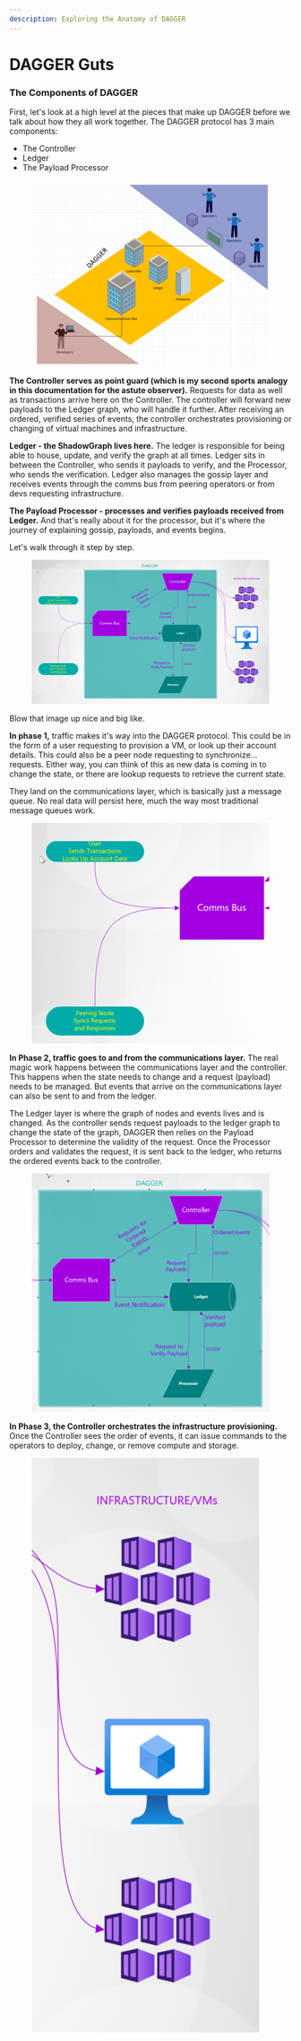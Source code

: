 ```yaml
---
description: Exploring the Anatomy of DAGGER
---
```


# DAGGER Guts

### The Components of DAGGER

First, let's look at a high level at the pieces that make up DAGGER before we talk about how they all work together. The DAGGER protocol has 3 main components:

* The Controller
* Ledger
* The Payload Processor

<figure><img src="../.gitbook/assets/image (9).png" alt=""><figcaption></figcaption></figure>

**The Controller serves as point guard (which is my second sports analogy in this documentation for the astute observer).** Requests for data as well as transactions arrive here on the Controller. The controller will forward new payloads to the Ledger graph, who will handle it further. After receiving an ordered, verified series of events, the controller orchestrates provisioning or changing of virtual machines and infrastructure.

**Ledger - the ShadowGraph lives here.** The ledger is responsible for being able to house, update, and verify the graph at all times. Ledger sits in between the Controller, who sends it payloads to verify, and the Processor, who sends the verification. Ledger also manages the gossip layer and receives events through the comms bus from peering operators or from devs requesting infrastructure.

**The Payload Processor - processes and verifies payloads received from Ledger.** And that's really about it for the processor, but it's where the journey of explaining gossip, payloads, and events begins.

Let's walk through it step by step.

<figure><img src="../.gitbook/assets/image (19).png" alt=""><figcaption></figcaption></figure>

Blow that image up nice and big like.&#x20;

**In phase 1,** traffic makes it's way into the DAGGER protocol. This could be in the form of a user requesting to provision a VM, or look up their account details. This could also be a peer node requesting to synchronize... requests. Either way, you can think of this as new data is coming in to change the state, or there are lookup requests to retrieve the current state.

They land on the communications layer, which is basically just a message queue. No real data will persist here, much the way most traditional message queues work.

<figure><img src="../.gitbook/assets/image (8).png" alt=""><figcaption></figcaption></figure>

**In Phase 2, traffic goes to and from the communications layer.** The real magic work happens between the communications layer and the controller. This happens when the state needs to change and a request (payload) needs to be managed. But events that arrive on the communications layer can also be sent to and from the ledger.

The Ledger layer is where the graph of nodes and events lives and is changed. As the controller sends request payloads to the ledger graph to change the state of the graph, DAGGER then relies on the Payload Processor to determine the validity of the request. Once the Processor orders and validates the request, it is sent back to the ledger, who returns the ordered events back to the controller.&#x20;

<figure><img src="../.gitbook/assets/image (21).png" alt=""><figcaption></figcaption></figure>

**In Phase 3, the Controller orchestrates the infrastructure provisioning.** Once the Controller sees the order of events, it can issue commands to the operators to deploy, change, or remove compute and storage.&#x20;

<figure><img src="../.gitbook/assets/image.png" alt=""><figcaption></figcaption></figure>

